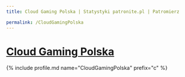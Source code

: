 ```yaml
---
title: Cloud Gaming Polska | Statystyki patronite.pl | Patromierz

permalink: /CloudGamingPolska
---
```


# [Cloud Gaming Polska](https://patronite.pl/CloudGamingPolska)

{% include profile.md name="CloudGamingPolska" prefix="c" %}
